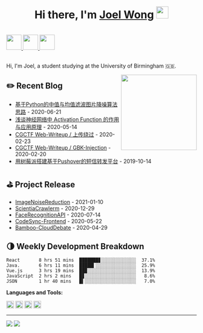 <h1 align="center">Hi there, I'm <a href="https://www.blackcater.win/" target="_blank">Joel Wong</a> <img
src="https://github.com/blackcater/blackcater/raw/main/images/Hi.gif" height="32" /></h1>

<br />

<a href="https://joellab.com" alt="blackcater's blog" target="_blank">
  <img src="https://github.com/blackcater/blackcater/raw/main/images/social-blog.svg" height="40" />
</a>
<a href="mailto:joel.bradley.w@gmail.com">
  <img src="https://github.com/blackcater/blackcater/raw/main/images/social-gmail.svg" height="40" />
</a>
<a href="https://leetcode-cn.com/u/joelbradley/">
  <img src="https://github.com/blackcater/blackcater/raw/main/images/social-leetcode.svg" height="40" />
</a>

<br />
<br />

Hi, I'm Joel, a student studying at the University of Birmingham 🇬🇧.

<a href="#"><img align="right" src="https://github.com/blackcater/blackcater/raw/main/images/banner.gif" width="200 " height="200" /></a>

## ✏️ Recent Blog

- <a href='https://mp.weixin.qq.com/s?__biz=MzA3NDg5Mjk5MA==&mid=2247483951&idx=1&sn=43f7aafd4c55f9be622da240114c8b43&chksm=9f7991fea80e18e869021dec6dae786e46290739913fd5551e3658cd9e4e6f6e4afe17e9bfb8&token=926977359&lang=zh_CN#rd' target='_blank'>基于Python的中值与均值滤波图片降噪算法思路</a> - 2020-06-21
- <a href='https://mp.weixin.qq.com/s?__biz=MzA3NDg5Mjk5MA==&mid=2247483925&idx=1&sn=33beb1183b13711fbf895aee3faf3933&chksm=9f7991c4a80e18d2c70a31adfc67014f2d147b82b1a2a46814e470bbc37c95d801b474c61101&token=926977359&lang=zh_CN#rd' target='_blank'>浅谈神经网络中 Activation Function 的作用与应用原理</a> -  2020-05-14
- <a href='https://mp.weixin.qq.com/s?__biz=MzA3NDg5Mjk5MA==&mid=2247483897&idx=1&sn=a1e5a633f3ba7c1f5c0e778830c274c2&chksm=9f799228a80e1b3e47274272c5c87039b53c80e3fc2f19b903c0452a13c24f27c5083a32c1e1&token=926977359&lang=zh_CN#rd' target='_blank'>CGCTF Web-Writeup / 上传绕过</a> - 2020-02-23
- <a href='https://mp.weixin.qq.com/s?__biz=MzA3NDg5Mjk5MA==&mid=2247483886&idx=1&sn=2097cb7a542683a4c9e232fad2f4b7c6&chksm=9f79923fa80e1b29b72403dcbcc034a3e801c5c1387b0f6ce241e639ca921f5eab2e23e93243&token=926977359&lang=zh_CN#rd' target='_blank'>CGCTF Web-Writeup / GBK-Injection</a> - 2020-02-20
- <a href='https://mp.weixin.qq.com/s?__biz=MzA3NDg5Mjk5MA==&mid=2247483681&idx=1&sn=237d248020942608d752b327edff1091&chksm=9f7992f0a80e1be61ca9ac6aa6e720983e5a95bee25d0e72548b33eaacf1c31ca6b97742f7cf&token=926977359&lang=zh_CN#rd' target='_blank'>用树莓派搭建基于Pushover的短信转发平台</a> - 2019-10-14

<!-- blog_plugin_start -->

<!-- blog_plugin_end -->

<!-- github_plugin_start -->

## ⛳️ Project Release

- <a href='https://github.com/Joel-Bradley/ImageNoiseReduction' target='_blank'>ImageNoiseReduction</a> - 2021-01-10
- <a href='https://github.com/Joel-Bradley/ScientiaCrawlerm' target='_blank'>ScientiaCrawlerm</a> - 2020-12-29
- <a href='https://github.com/Joel-Bradley/FaceRecognitionAPI' target='_blank'>FaceRecognitionAPI</a> - 2020-07-14
- <a href='https://github.com/Joel-Bradley/CodeSync-Frontend' target='_blank'>CodeSync-Frontend</a> - 2020-05-22
- <a href='https://github.com/Joel-Bradley/Bamboo-CloudDebate' target='_blank'>Bamboo-CloudDebate</a> - 2020-04-29

<!-- github_plugin_end -->

<!-- wakatime_plugin_start -->

## 🌗 Weekly Development Breakdown

```text
React       8 hrs 51 mins  ███████▊░░░░░░░░░░░░░  37.1%
Java.       6 hrs 11 mins  █████▍░░░░░░░░░░░░░░░  25.9%
Vue.js      3 hrs 19 mins  ██▉░░░░░░░░░░░░░░░░░░  13.9%
JavaScript  2 hrs 2 mins   █▊░░░░░░░░░░░░░░░░░░░   8.6%
JSON        1 hr 40 mins   █▍░░░░░░░░░░░░░░░░░░░   7.0%
```

<!-- wakatime_plugin_end -->

**Languages and Tools:**

<a href="#" alt="javascript"><code><img height="20" src="https://github.com/blackcater/blackcater/raw/main/images/logo-javascript.svg"></code></a>
<a href="#" alt="typescript"><code><img height="20" src="https://github.com/blackcater/blackcater/raw/main/images/logo-typescript.svg"></code></a>
<a href="#" alt="nodejs"><code><img height="20" src="https://github.com/blackcater/blackcater/raw/main/images/logo-nodejs.svg"></code></a>
<a href="#" alt="golang"><code><img height="20" src="https://github.com/blackcater/blackcater/raw/main/images/logo-golang.svg"></code></a>

<!-- badge_plugin_start -->

---

<a href="https://github.com/blackcater" alt="https://github.com/blackcater"><img src="https://img.shields.io/static/v1?style=for-the-badge&label=CREATED%20BY&message=blackcater&color=000000"></a>
<a href="https://github.com/blackcater/blackcater/blob/main/LICENSE" alt="https://github.com/blackcater/blackcater/blob/main/LICENSE"><img src="https://img.shields.io/static/v1?style=for-the-badge&label=LICENSE&message=MIT&color=000000"></a>

<!-- badge_plugin_end -->

